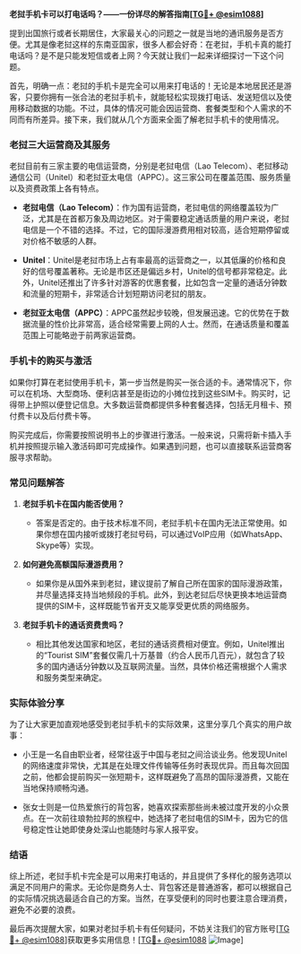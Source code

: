 **老挝手机卡可以打电话吗？——一份详尽的解答指南[[TG💪+ @esim1088](https://t.me/s/esim1088)]**

提到出国旅行或者长期居住，大家最关心的问题之一就是当地的通讯服务是否方便。尤其是像老挝这样的东南亚国家，很多人都会好奇：在老挝，手机卡真的能打电话吗？是不是只能发短信或者上网？今天就让我们一起来详细探讨一下这个问题。

首先，明确一点：老挝的手机卡是完全可以用来打电话的！无论是本地居民还是游客，只要你拥有一张合法的老挝手机卡，就能轻松实现拨打电话、发送短信以及使用移动数据的功能。不过，具体的情况可能会因运营商、套餐类型和个人需求的不同而有所差异。接下来，我们就从几个方面来全面了解老挝手机卡的使用情况。

### 老挝三大运营商及其服务

老挝目前有三家主要的电信运营商，分别是老挝电信（Lao Telecom）、老挝移动通信公司（Unitel）和老挝亚太电信（APPC）。这三家公司在覆盖范围、服务质量以及资费政策上各有特点。

- **老挝电信（Lao Telecom）**：作为国有运营商，老挝电信的网络覆盖较为广泛，尤其是在首都万象及周边地区。对于需要稳定通话质量的用户来说，老挝电信是一个不错的选择。不过，它的国际漫游费用相对较高，适合短期停留或对价格不敏感的人群。
  
- **Unitel**：Unitel是老挝市场上占有率最高的运营商之一，以其低廉的价格和良好的信号覆盖著称。无论是市区还是偏远乡村，Unitel的信号都非常稳定。此外，Unitel还推出了许多针对游客的优惠套餐，比如包含一定量的通话分钟数和流量的短期卡，非常适合计划短期访问老挝的朋友。

- **老挝亚太电信（APPC）**：APPC虽然起步较晚，但发展迅速。它的优势在于数据流量的性价比非常高，适合经常需要上网的人士。然而，在通话质量和覆盖范围上可能略逊于前两家运营商。

### 手机卡的购买与激活

如果你打算在老挝使用手机卡，第一步当然是购买一张合适的卡。通常情况下，你可以在机场、大型商场、便利店甚至是街边的小摊位找到这些SIM卡。购买时，记得带上护照以便登记信息。大多数运营商都提供多种套餐选择，包括无月租卡、预付费卡以及后付费卡等。

购买完成后，你需要按照说明书上的步骤进行激活。一般来说，只需将新卡插入手机并按照提示输入激活码即可完成操作。如果遇到问题，也可以直接联系运营商客服寻求帮助。

### 常见问题解答

1. **老挝手机卡在国内能否使用？**
   - 答案是否定的。由于技术标准不同，老挝手机卡在国内无法正常使用。如果你想在国内接听或拨打老挝号码，可以通过VoIP应用（如WhatsApp、Skype等）实现。

2. **如何避免高额国际漫游费用？**
   - 如果你是从国外来到老挝，建议提前了解自己所在国家的国际漫游政策，并尽量选择支持当地频段的手机。此外，到达老挝后尽快更换本地运营商提供的SIM卡，这样既能节省开支又能享受更优质的网络服务。

3. **老挝手机卡的通话资费贵吗？**
   - 相比其他发达国家和地区，老挝的通话资费相对便宜。例如，Unitel推出的“Tourist SIM”套餐仅需几十万基普（约合人民币几百元），就包含了较多的国内通话分钟数以及互联网流量。当然，具体价格还需根据个人需求和服务类型来确定。

### 实际体验分享

为了让大家更加直观地感受到老挝手机卡的实际效果，这里分享几个真实的用户故事：

- 小王是一名自由职业者，经常往返于中国与老挝之间洽谈业务。他发现Unitel的网络速度非常快，尤其是在处理文件传输等任务时表现优异。而且每次回国之前，他都会提前购买一张短期卡，这样既避免了高昂的国际漫游费，又能在当地保持顺畅沟通。

- 张女士则是一位热爱旅行的背包客，她喜欢探索那些尚未被过度开发的小众景点。在一次前往琅勃拉邦的旅程中，她选择了老挝电信的SIM卡，因为它的信号稳定性让她即使身处深山也能随时与家人报平安。

### 结语

综上所述，老挝手机卡完全是可以用来打电话的，并且提供了多样化的服务选项以满足不同用户的需求。无论你是商务人士、背包客还是普通游客，都可以根据自己的实际情况挑选最适合自己的方案。当然，在享受便利的同时也要注意合理消费，避免不必要的浪费。

最后再次提醒大家，如果对老挝手机卡有任何疑问，不妨关注我们的官方账号[[TG💪+ @esim1088](https://t.me/s/esim1088)]获取更多实用信息！[[TG💪+ @esim1088](https://t.me/s/esim1088) ![Image](https://i.postimg.cc/4NQfJmqS/Snipaste-2025-05-13-00-14-12.png)]